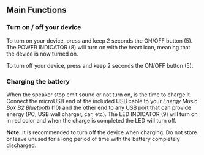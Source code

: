 ## Main Functions

### Turn on / off your device

To turn on your device, press and keep 2 seconds the ON/OFF button (5). The POWER INDICATOR (8) will turn on with the heart icon, meaning that the device is now turned on.

To turn off your device, press and keep 2 seconds the ON/OFF button (5).

### Charging the battery

When the speaker stop emit sound or not turn on, is the time to charge it. Connect the microUSB end of the included USB cable to your *Energy Music Box B2 Bluetooth* (10) and the other end to any USB port that can provide energy (PC, USB wall charger, car, etc). The LED INDICATOR (9) will turn on in red color and when the charge is completed the LED will turn off.

**Note:** It is recommended to turn off the device when charging. Do not store or leave unused for a long period of time with the battery completely discharged.
